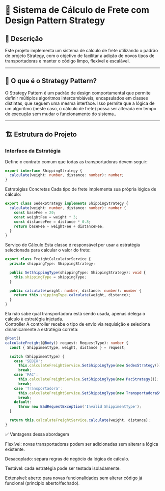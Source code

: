 # 🚚 Sistema de Cálculo de Frete com Design Pattern Strategy

## 📌 Descrição

Este projeto implementa um sistema de cálculo de frete utilizando o padrão de projeto Strategy, com o objetivo de facilitar a adição de novos tipos de transportadoras e manter o código limpo, flexível e escalável.

---

## 🧠 O que é o Strategy Pattern?
O Strategy Pattern é um padrão de design comportamental que permite definir múltiplos algoritmos intercambiáveis, encapsulados em classes distintas, que seguem uma mesma interface. Isso permite que a lógica de um algoritmo (neste caso, o cálculo de frete) possa ser alterada em tempo de execução sem mudar o funcionamento do sistema..

---

## 🏗️ Estrutura do Projeto

### Interface da Estratégia

Define o contrato comum que todas as transportadoras devem seguir:

```typescript
export interface ShippingStrategy {
  calculate(weight: number, distance: number): number;
}
```
Estratégias Concretas
Cada tipo de frete implementa sua própria lógica de cálculo:
```typescript
export class SedexStrategy implements ShippingStrategy {
  calculate(weight: number, distance: number): number {
    const baseFee = 20;
    const weightFee = weight * 3;
    const distanceFee = distance * 0.8;
    return baseFee + weightFee + distanceFee;
  }
}
```

Serviço de Cálculo
Esta classe é responsável por usar a estratégia selecionada para calcular o valor do frete:
```typescript
export class FreightCalculatorService {
  private shippingType: ShippingStrategy;

  public SetShippingType(shippingType: ShippingStrategy): void {
    this.shippingType = shippingType;
  }

  public calculate(weight: number, distance: number): number {
    return this.shippingType.calculate(weight, distance);
  }
}
```
Ela não sabe qual transportadora está sendo usada, apenas delega o cálculo à estratégia injetada.
<br>
Controller
A controller recebe o tipo de envio via requisição e seleciona dinamicamente a estratégia correta:
```typescript
@Post()
calculateFreight(@Body() request: RequestType): number {
  const { ShippimentType, weight, distance } = request;

  switch (ShippimentType) {
    case 'SEDEX':
      this.calculateFreightService.SetShippingType(new SedexStrategy());
      break;
    case 'PAC':
      this.calculateFreightService.SetShippingType(new PacStrategy());
      break;
    case 'Transportadora':
      this.calculateFreightService.SetShippingType(new TransportadoraStrategy());
      break;
    default:
      throw new BadRequestException('Invalid ShippimentType');
  }

  return this.calculateFreightService.calculate(weight, distance);
}

```

✅ Vantagens dessa abordagem

Flexível: novas transportadoras podem ser adicionadas sem alterar a lógica existente.

Desacoplado: separa regras de negócio da lógica de cálculo.

Testável: cada estratégia pode ser testada isoladamente.

Extensível: aberto para novas funcionalidades sem alterar código já funcional (princípio aberto/fechado).









